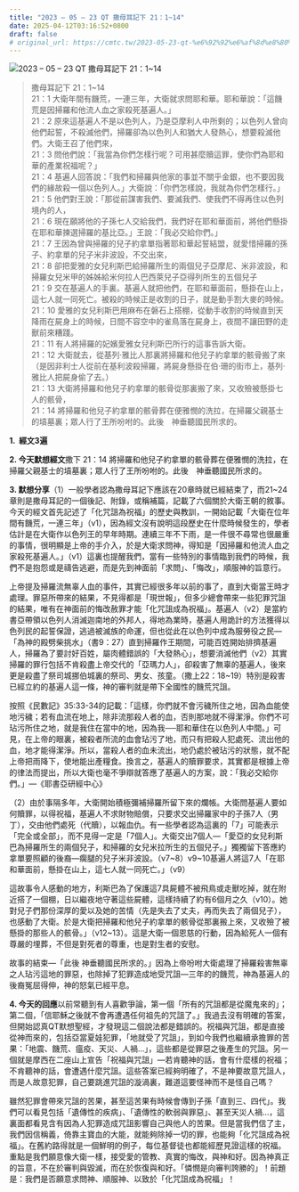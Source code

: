 ```yaml
---
title: "2023 – 05 – 23 QT 撒母耳記下 21：1~14"
date: 2025-04-12T03:16:52+0800
draft: false
# original_url: https://cmtc.tw/2023-05-23-qt-%e6%92%92%e6%af%8d%e8%80%b3%e8%a8%98%e4%b8%8b-21%ef%bc%9a114
---
```


![2023 – 05 – 23 QT 撒母耳記下 21：1\~14](/images/qt.jpg  "2023 – 05 – 23 QT 撒母耳記下 21：1\~14")

> 撒母耳記下 21：1\~14  
> 21：1 大衛年間有饑荒，一連三年，大衛就求問耶和華。耶和華說：「這饑荒是因掃羅和他流人血之家殺死基遍人。」  
> 21：2 原來這基遍人不是以色列人，乃是亞摩利人中所剩的；以色列人曾向他們起誓，不殺滅他們，掃羅卻為以色列人和猶大人發熱心，想要殺滅他們。大衛王召了他們來，  
> 21：3 問他們說：「我當為你們怎樣行呢？可用甚麼贖這罪，使你們為耶和華的產業祝福呢？」  
> 21：4 基遍人回答說：「我們和掃羅與他家的事並不關乎金銀，也不要因我們的緣故殺一個以色列人。」大衛說：「你們怎樣說，我就為你們怎樣行。」  
> 21：5 他們對王說：「那從前謀害我們、要滅我們、使我們不得再住以色列境內的人，  
> 21：6 現在願將他的子孫七人交給我們，我們好在耶和華面前，將他們懸掛在耶和華揀選掃羅的基比亞。」王說：「我必交給你們。」  
> 21：7 王因為曾與掃羅的兒子約拿單指著耶和華起誓結盟，就愛惜掃羅的孫子、約拿單的兒子米非波設，不交出來，  
> 21：8 卻把愛雅的女兒利斯巴給掃羅所生的兩個兒子亞摩尼、米非波設，和掃羅女兒米甲的姊姊給米何拉人巴西萊兒子亞得列所生的五個兒子  
> 21：9 交在基遍人的手裏。基遍人就把他們，在耶和華面前，懸掛在山上，這七人就一同死亡。被殺的時候正是收割的日子，就是動手割大麥的時候。  
> 21：10 愛雅的女兒利斯巴用麻布在磐石上搭棚，從動手收割的時候直到天降雨在屍身上的時候，日間不容空中的雀鳥落在屍身上，夜間不讓田野的走獸前來糟踐。  
> 21：11 有人將掃羅的妃嬪愛雅女兒利斯巴所行的這事告訴大衛。  
> 21：12 大衛就去，從基列‧雅比人那裏將掃羅和他兒子約拿單的骸骨搬了來（是因非利士人從前在基利波殺掃羅，將屍身懸掛在伯‧珊的街市上，基列‧雅比人把屍身偷了去。）  
> 21：13 大衛將掃羅和他兒子約拿單的骸骨從那裏搬了來，又收殮被懸掛七人的骸骨，  
> 21：14 將掃羅和他兒子約拿單的骸骨葬在便雅憫的洗拉，在掃羅父親基士的墳墓裏；眾人行了王所吩咐的。此後　神垂聽國民所求的。

**1.  經文3遍**

**2. 今天默想經文**撒下 21：14 將掃羅和他兒子約拿單的骸骨葬在便雅憫的洗拉，在掃羅父親基士的墳墓裏；眾人行了王所吩咐的。此後　神垂聽國民所求的。

**3. 默想分享**（1）一般學者認為撒母耳記下應該在20章時就已經結束了，而21\~24章則是撒母耳記的一個後記、附錄，或稱補篇，記載了六個關於大衛王朝的敘事。今天的經文首先記述了「化咒詛為祝福」的歷史與教訓，一開始記載「大衛在位年間有饑荒，一連三年」（v1），因為經文沒有說明這段歷史在什麼時候發生的，學者估計是在大衛作以色列王的早年時期。連續三年不下雨，是一件很不尋常也很嚴重的事情，很明顯是上帝的手介入，於是大衛求問神，得知是「因掃羅和他流人血之家殺死基遍人。」（v1）這裏也提醒我們，當有一些特別的事情臨到我們的時候，我們不是抱怨或是禱告逃避，而是先到神面前「求問」、「悔改」，順服神的旨意行。

上帝提及掃羅流無辜人血的事件，其實已經很多年以前的事了，直到大衛當王時才處理。罪惡所帶來的結果，不見得都是「現世報」，但多少總會帶來一些犯罪咒詛的結果，唯有在神面前的悔改赦罪才能「化咒詛成為祝福」。基遍人（v2）是當約書亞帶領以色列人消滅迦南地的外邦人，得地為業時，基遍人用詭計的方法獲得以色列民的起誓保證，逃過被滅族的命運，但也從此在以色列中成為服勞役之民—「為神的殿劈柴挑水」（書9：27）直到掃羅作王期間，可能百姓開始排擠基遍人，掃羅為了要討好百姓，屬肉體錯誤的「大發熱心」，想要消滅他們（v2）其實掃羅的罪行包括不肯殺盡上帝交代的「亞瑪力人」，卻殺害了無辜的基遍人，後來更是殺盡了祭司城挪伯城裏的祭司、男女、孩童。（撒上22：18\~19）特別是殺害已經立約的基遍人這一條，神的審判就是帶下全國性的饑荒咒詛。

按照《民數記》35:33-34的記載：「這樣，你們就不會污穢所住之地，因為血能使地污穢；若有血流在地上，除非流那殺人者的血，否則那地就不得潔淨。你們不可玷污所住之地，就是我住在當中的地，因為我──耶和華住在以色列人中間。」可見，在上帝的眼裏，被殺者所流的血會玷污了地，而只有把殺人犯處死、流出他的血，地才能得潔淨。所以，當殺人者的血未流出，地仍處於被玷污的狀態，就不配上帝把雨降下，使地能出產糧食。換言之，基遍人的贖罪要求，其實都是根據上帝的律法而提出，所以大衛也毫不爭辯就答應了基遍人的方案，說：「我必交給你們。」—《耶書亞研經中心》

（2）由於事隔多年，大衛開始積極彌補掃羅所留下來的爛帳。大衛問基遍人要如何贖罪，以得祝福，基遍人不求財物賠償，只要求交出掃羅家中的子孫7人（男丁），交由他們處死（代贖），以報血仇。有一些學者認為這裏的「7」可能表示「完全或全部」，而不見得一定是「7個人」。大衛交出7個人—「愛亞的女兒利斯巴為掃羅所生的兩個兒子，和掃羅的女兒米拉所生的五個兒子。」獨獨留下答應約拿單要照顧的後裔—瘸腿的兒子米非波設。（v7\~8）v9\~10基遍人將這7人「在耶和華面前，懸掛在山上，這七人就一同死亡。」（v9）

這故事令人感動的地方，利斯巴為了保護這7具屍體不被飛鳥或走獸吃掉，就在附近搭了一個棚，日以繼夜地守著這些屍體，這樣持續了約有6個月之久（v10）。她對兒子們那份深厚的愛以及她的苦情（先是失去了丈夫，再而失去了兩個兒子），也感動了大衛。於是大衛把掃羅和他兒子約拿單的骸骨從那裏搬上來，又收殮了被懸掛的那些人的骸骨。」（v12\~13）。這是大衛一個恩慈的行動，因為給死人一個有尊嚴的埋葬，不但是對死者的尊重，也是對生者的安慰。

故事的結束—「此後 神垂聽國民所求的。」因為上帝吩咐大衛處理了掃羅殺害無辜之人玷污這地的罪惡，也除掉了犯罪造成地受咒詛—三年的的饑荒，神為基遍人的後裔冤屈得伸，神的怒氣已經平息。

**4. 今天的回應**以前常聽到有人喜歡爭論，第一個「所有的咒詛都是從魔鬼來的」；第二個，「信耶穌之後就不會再遭遇任何祖先的咒詛了。」我過去沒有明確的答案，但開始認真QT默想聖經，才發現這二個說法都是錯誤的。祝福與咒詛，都是直接從神而來的，包括亞當夏娃犯罪，「地就受了咒詛」，到如今我們也繼續承擔罪的苦果：「地震、饑荒、瘟疫、天災、人禍…」，這些都是從罪惡之後產生的咒詛。另一個就是摩西在二座山上宣告「祝福與咒詛」—若肯聽神的話，會有什麼樣的祝福；不肯聽神的話，會遭遇什麼咒詛。這些答案已經夠明確了，不是神要故意咒詛人，而是人故意犯罪，自己要跳進咒詛的漩渦裏，難道這要怪神而不是怪自己嗎？

雖然犯罪會帶來咒詛的苦果，甚至這苦果有時候會傳到子孫「直到三、四代」。我們可以看見包括「遺傳性的疾病」、「遺傳性的軟弱與罪惡」、甚至天災人禍…，這裏面都看見含有因為人犯罪造成咒詛影響自己與他人的苦果。但是當我們信了主，我們因信稱義，倚靠主寶血的大能，就能夠除掉一切的罪，也能夠「化咒詛成為祝福」。在舊約路得就是一個鮮明的例子，每位基督徒也都能經歷見證這樣的祝福。重點是我們願意像大衛一樣，接受愛的管教、真實的悔改，與神和好。因為神真正的旨意，不在於審判與毀滅，而在於恢復與和好。「憐憫是向審判誇勝的」！前題是：我們是否願意求問神、順服神、以致於「化咒詛成為祝福」！